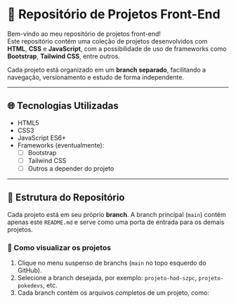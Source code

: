 # 🎨 Repositório de Projetos Front-End

Bem-vindo ao meu repositório de projetos front-end!  
Este repositório contém uma coleção de projetos desenvolvidos com **HTML**, **CSS** e **JavaScript**, com a possibilidade de uso de frameworks como **Bootstrap**, **Tailwind CSS**, entre outros.

Cada projeto está organizado em um **branch separado**, facilitando a navegação, versionamento e estudo de forma independente.

---

## 🌐 Tecnologias Utilizadas

- HTML5
- CSS3
- JavaScript ES6+
- Frameworks (eventualmente):  
  - [ ] Bootstrap  
  - [ ] Tailwind CSS  
  - [ ] Outros a depender do projeto

---

## 🌱 Estrutura do Repositório

Cada projeto está em seu próprio **branch**. A branch principal (`main`) contém apenas este `README.md` e serve como uma porta de entrada para os demais projetos.

### 📌 Como visualizar os projetos

1. Clique no menu suspenso de branchs (`main` no topo esquerdo do GitHub).
2. Selecione a branch desejada, por exemplo: `projeto-hod-szpc`, `projeto-pokedevs`, etc.
3. Cada branch contém os arquivos completos de um projeto, como:


